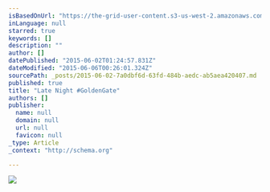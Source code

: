```yaml
---
isBasedOnUrl: "https://the-grid-user-content.s3-us-west-2.amazonaws.com/38d24665-0033-441b-b6b1-e8d84706129e.jpg"
inLanguage: null
starred: true
keywords: []
description: ""
author: []
datePublished: "2015-06-02T01:24:57.831Z"
dateModified: "2015-06-06T00:26:01.324Z"
sourcePath: _posts/2015-06-02-7a0dbf6d-63fd-484b-aedc-ab5aea420407.md
published: true
title: "Late Night #GoldenGate"
authors: []
publisher:
  name: null
  domain: null
  url: null
  favicon: null
_type: Article
_context: "http://schema.org"

---
```

![](https://the-grid-user-content.s3-us-west-2.amazonaws.com/38d24665-0033-441b-b6b1-e8d84706129e.jpg)